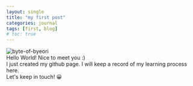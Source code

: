 ```yaml
---
layout: single
title: "my first post"
categories: journal
tags: [first, blog]
# toc: true
---
```


![byte-of-byeori]({{site.url}}\images\2025-01-04-first\IMG_5019.JPG)<br>
Hello World!
Nice to meet you :)<br>
I just created my github page.
I will keep a record of my learning process here.<br>
Let's keep in touch! 😀

